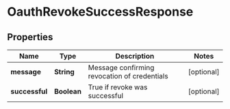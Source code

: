 
# OauthRevokeSuccessResponse

## Properties
Name | Type | Description | Notes
------------ | ------------- | ------------- | -------------
**message** | **String** | Message confirming revocation of credentials |  [optional]
**successful** | **Boolean** | True if revoke was successful |  [optional]



